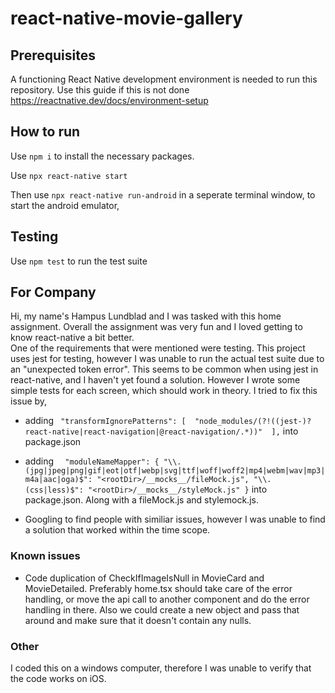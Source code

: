 # react-native-movie-gallery

## Prerequisites
A functioning React Native development environment is needed to run this repository. Use this guide if this is not done https://reactnative.dev/docs/environment-setup

## How to run
Use `npm i` to install the necessary packages.


Use `npx react-native start` 


Then use `npx react-native run-android` in a seperate terminal window, to start the android emulator, 

## Testing
Use `npm test` to run the test suite


## For Company

Hi, my name's Hampus Lundblad and I was tasked with this home assignment. Overall the assignment was very fun and I loved getting to know react-native a bit better.  
One of the requirements that were mentioned were testing. This project uses jest for testing, however I was unable to run the actual test suite due to an "unexpected token error". This seems to be common when using jest in react-native, and I haven't yet found a solution. However I wrote some simple tests for each screen, which should work in theory. I tried to fix this issue by,

- adding  ` "transformIgnorePatterns": [ 
    "node_modules/(?!((jest-)?react-native|react-navigation|@react-navigation/.*))" 
  ],` into package.json
  
  
- adding `  "moduleNameMapper": {
    "\\.(jpg|jpeg|png|gif|eot|otf|webp|svg|ttf|woff|woff2|mp4|webm|wav|mp3|m4a|aac|oga)$": "<rootDir>/__mocks__/fileMock.js",
    "\\.(css|less)$": "<rootDir>/__mocks__/styleMock.js"
  }` into package.json. Along with a fileMock.js and stylemock.js.

- Googling to find people with similiar issues, however I was unable to find a solution that worked within the time scope. 

### Known issues
- Code duplication of CheckIfImageIsNull in MovieCard and MovieDetailed. Preferably home.tsx should take care of the error handling, or move the api call to another component and do the error handling in there. Also we could create a new object and pass that around and make sure that it doesn't contain any nulls. 

### Other
I coded this on a windows computer, therefore I was unable to verify that the code works on iOS.
